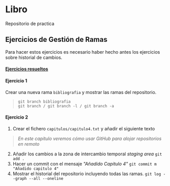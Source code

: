 # Libro
Repositorio de practica 

## Ejercicios de Gestión de Ramas
Para hacer estos ejercicios es necesario haber hecho antes los ejercicios sobre historial de cambios.
#### [Ejercicios resueltos](https://github.com/jmav94/react "Ejercicios resueltos")

#### Ejercicio 1
Crear una nueva rama `bibliografia` y mostrar las ramas del repositorio.
> `git branch bibliografia`</br>
> `git branch / git branch -l / git branch -a`

#### Ejercicio 2 
1. Crear el fichero `capitulos/capitulo4.txt` y añadir el siguiente texto
> *En este capítulo veremos cómo usar GitHub para alojar repositorios en remoto*
2. Añadir los cambios a la zona de intercambio temporal *staging area*
`git add . `
3. Hacer un commit con el mensaje _"Añadido Capitulo 4"_
`git commit m "Añadido capitulo 4"`
4. Mostrar el historial del repositorio incluyendo todas las ramas.
`git log --graph --all --oneline`